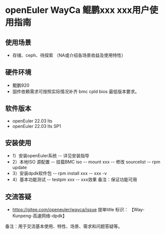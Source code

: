 
# openEuler WayCa 鲲鹏xxx xxx用户使用指南

## 使用场景

- 存储、ceph、待探索 （NA或介绍各场景收益及使用特性）

## 硬件环境
- 鲲鹏920
- 固件依赖需求可按照实际情况补齐 bmc cpld bios 最低版本要求。

## 软件版本

- openEuler 22.03 lts
- openEuler 22.03 lts SP1

## 安装使用

- 1）安装openEuler系统
-- 详见安装指导
- 2）本地ISO 源配置
-- 挂载BMC iso
-- mount xxx
-- 修改 sourcelist
-- rpm update
- 3）安装dpdk软件包
-- rpm install xxx
-- xxx -v
- 4）基本功能测试
-- testpm xxx
-- xxx效果
备注：保证功能可用

## 交流答疑

- https://gitee.com/openeuler/wayca/issue
提单title 标识： 【Way-Kunpeng-高速网络-dpdk】

备注：用于交流基本使用、特性、场景、需求和问题答疑等。